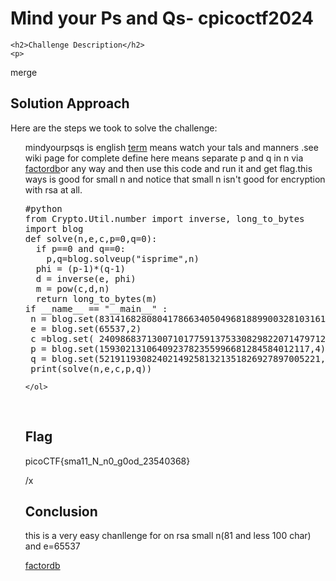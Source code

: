 
<!DOCTYPE html>
<html>

<body>
    <h1>Mind your Ps and Qs- cpicoctf2024</h1>

    <h2>Challenge Description</h2>
    <p> 

</p>
</p>
merge
    <h2>Solution Approach</h2>
    <p>Here are the steps we took to solve the challenge:</p>
    <ol>
  mindyourpsqs is english <a href="https://en.wikipedia.org/wiki/Mind_your_Ps_and_Qs">term</a>  means watch your tals and manners .see wiki page for complete define here means separate p and q in n via <a href="http://factordb.com/index.php?showid=1100000002524321038">factordb</a>or any way and then use this code and run it and get flag.this ways is good for small n and notice that small n isn't good for encryption with rsa at all.
<pre>
#python
from Crypto.Util.number import inverse, long_to_bytes
import blog
def solve(n,e,c,p=0,q=0):
  if p==0 and q==0: 
    p,q=blog.solveup("isprime",n)
  phi = (p-1)*(q-1)
  d = inverse(e, phi)
  m = pow(c,d,n)
  return long_to_bytes(m)
if __name__ == "__main__" :
 n = blog.set(831416828080417866340504968188990032810316193533653516022175784399720141076262857,1)
 e = blog.set(65537,2)
 c =blog.set( 240986837130071017759137533082982207147971245672412893755780400885108149004760496,3)
 p = blog.set(1593021310640923782355996681284584012117,4)
 q = blog.set(521911930824021492581321351826927897005221,5)
 print(solve(n,e,c,p,q))
</pre>
    
    </ol>
<br>
    <h2>Flag</h2>
    <p class="flag">picoCTF{sma11_N_n0_g0od_23540368}
</p>
/x
    <h2>Conclusion</h2>
    <p>this is a very   easy chanllenge for  on rsa small n(81 and less 100 char)  and e=65537</p>
</body>
</html>




<a href="http://factordb.com/index.php?showid=1100000002524321038">factordb</a>